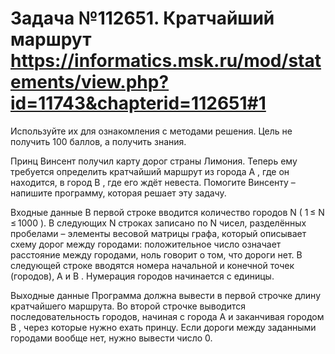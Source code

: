 # Задача №112651. Кратчайший маршрут https://informatics.msk.ru/mod/statements/view.php?id=11743&chapterid=112651#1
Используйте их для ознакомления с методами решения. Цель не получить 100 баллов, а получить знания.

Принц Винсент получил карту дорог страны Лимония. Теперь ему требуется определить кратчайший маршрут из города A , где он находится, в город B , где его ждёт невеста. Помогите Винсенту – напишите программу, которая решает эту задачу.

Входные данные
В первой строке вводится количество городов N ( 1 ≤ N ≤ 1000 ). В следующих N строках записано по N чисел, разделённых пробелами – элементы весовой матрицы графа, который описывает схему дорог между городами: положительное число означает расстояние между городами, ноль говорит о том, что дороги нет. В следующей строке вводятся номера начальной и конечной точек (городов), A и B . Нумерация городов начинается с единицы.

Выходные данные
Программа должна вывести в первой строчке длину кратчайшего маршрута. Во второй строчке выводится последовательность городов, начиная с города A и заканчивая городом B , через которые нужно ехать принцу. Если дороги между заданными городами вообще нет, нужно вывести число 0.